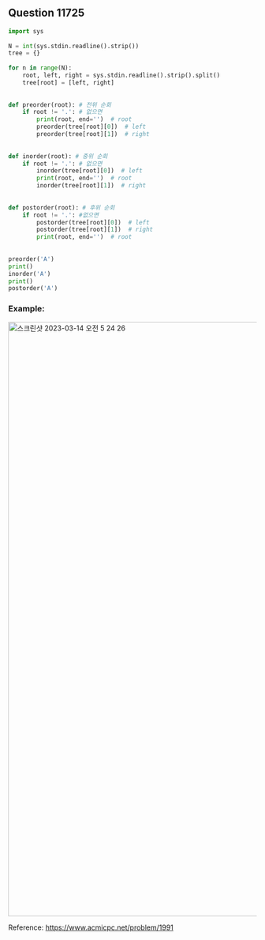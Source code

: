## Question 11725


```python 3
import sys
 
N = int(sys.stdin.readline().strip())
tree = {}
 
for n in range(N):
    root, left, right = sys.stdin.readline().strip().split()
    tree[root] = [left, right]
 
 
def preorder(root): # 전위 순회
    if root != '.': # 없으면
        print(root, end='')  # root
        preorder(tree[root][0])  # left
        preorder(tree[root][1])  # right
 
 
def inorder(root): # 중위 순회
    if root != '.': # 없으면
        inorder(tree[root][0])  # left
        print(root, end='')  # root
        inorder(tree[root][1])  # right
 
 
def postorder(root): # 후위 순회
    if root != '.': #없으면
        postorder(tree[root][0])  # left
        postorder(tree[root][1])  # right
        print(root, end='')  # root
 
 
preorder('A')
print()
inorder('A')
print()
postorder('A')

```


### Example:
<img width="1203" alt="스크린샷 2023-03-14 오전 5 24 26" src="https://user-images.githubusercontent.com/107760647/224823996-101e588c-6166-4758-bcc1-b2548cae0931.png">


Reference:
https://www.acmicpc.net/problem/1991
